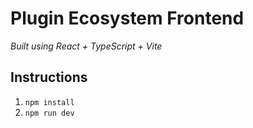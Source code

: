 # Plugin Ecosystem Frontend

_Built using React + TypeScript + Vite_

## Instructions

1. `npm install`
2. `npm run dev`
